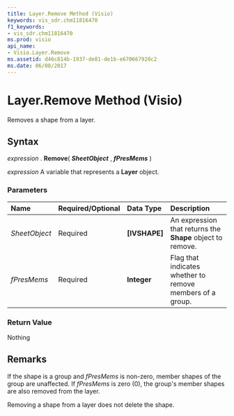 ```yaml
---
title: Layer.Remove Method (Visio)
keywords: vis_sdr.chm11816470
f1_keywords:
- vis_sdr.chm11816470
ms.prod: visio
api_name:
- Visio.Layer.Remove
ms.assetid: d46c814b-1937-de81-de1b-e670667920c2
ms.date: 06/08/2017
---
```



# Layer.Remove Method (Visio)

Removes a shape from a layer.


## Syntax

 _expression_ . **Remove**( **_SheetObject_** , **_fPresMems_** )

 _expression_ A variable that represents a **Layer** object.


### Parameters



|**Name**|**Required/Optional**|**Data Type**|**Description**|
|:-----|:-----|:-----|:-----|
| _SheetObject_|Required| **[IVSHAPE]**|An expression that returns the **Shape** object to remove.|
| _fPresMems_|Required| **Integer**|Flag that indicates whether to remove members of a group.|

### Return Value

Nothing


## Remarks

If the shape is a group and  _fPresMems_ is non-zero, member shapes of the group are unaffected. If _fPresMems_ is zero (0), the group's member shapes are also removed from the layer.

Removing a shape from a layer does not delete the shape.


